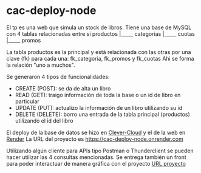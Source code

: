 # cac-deploy-node
El tp es una web que simula un stock de libros.
Tiene una base de MySQL con 4 tablas relacionadas entre sí
productos
|_____ categorias
|_____ cuotas
|_____ promos

La tabla productos es la principal y está relacionada con las otras por una clave (fk) para cada una: fk_categoria, fk_promos y fk_cuotas
Ahi se forma la relación "uno a muchos".

Se generaron 4 tipos de funcionalidades:
- CREATE (POST): se da de alta un libro
- READ (GET): traigo información de toda la base o un id de libro en particular
- UPDATE (PUT): actualizo la información de un libro utilizando su id
- DELETE (DELETE): borro una entrada de la tabla principal (productos) utilizando el id del libro

El deploy de la base de datos se hizo en [Clever-Cloud](https://clever-cloud.com) y el de la web en [Render](https://render.com/)
La URL del proyecto es https://cac-deploy-node.onrender.com

Utilizando algún cliente para APIs tipo Postman o Thunderclient se pueden hacer utilizar las 4 consultas mencionadas.
Se entrega también un front para poder interactuar de manera gráfica con el proyecto [URL proyecto](https://cac-deploy-node.onrender.com)
